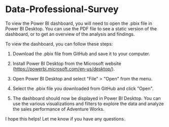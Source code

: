 # Data-Professional-Survey

To view the Power BI dashboard, you will need to open the .pbix file in Power BI Desktop. You can use the PDF file to see a static version of the dashboard, or to get an overview of the analysis and findings.

To view the dashboard, you can follow these steps:

1. Download the .pbix file from GitHub and save it to your computer.

2. Install Power BI Desktop from the Microsoft website (https://powerbi.microsoft.com/en-us/desktop/).

3. Open Power BI Desktop and select "File" > "Open" from the menu.

4. Select the .pbix file you downloaded from GitHub and click "Open".

5. The dashboard should now be displayed in Power BI Desktop. You can use the various visualizations and filters to explore the data and analyze the sales performance of Adventure Works.

I hope this helps! Let me know if you have any questions.
